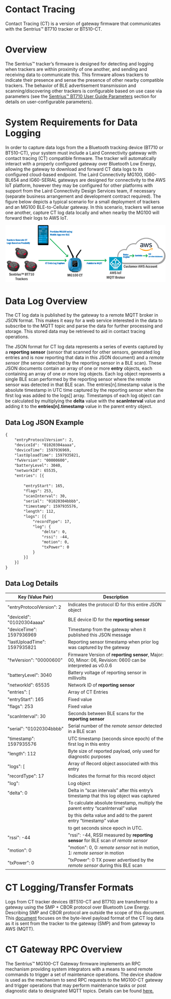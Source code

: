 # Contact Tracing

Contact Tracing (CT) is a version of gateway firmware that communicates with the Sentrius™ BT710 tracker or BT510-CT.

# Overview

The Sentrius™ tracker’s firmware is designed for detecting and logging when trackers are within proximity of one another, and sending and receiving data to communicate this. This firmware allows trackers to indicate their presence and sense the presence of other nearby compatible trackers. The behavior of BLE advertisement transmission and scanning/discovering other trackers is configurable based on use case via parameters (see the [Sentrius™ BT710 User Guide Parameters](https://www.lairdconnect.com/documentation/user-guide-sentrius-bt710) section for details on user-configurable parameters).

# System Requirements for Data Logging

In order to capture data logs from the a Bluetooth tracking device (BT710 or BT510-CT), your system must include a Laird Connectivity gateway with contact tracing (CT) compatible firmware. The tracker will automatically interact with a properly configured gateway over Bluetooth Low Energy, allowing the gateway to download and forward CT data logs to its configured cloud-based endpoint. The Laird Connectivity MG100, IG60-BL654 and IG60-SERIAL gateways are designed for connectivity to the AWS IoT platform, however they may be configured for other platforms with support from the Laird Connectivity Design Services team, if necessary (separate business arrangement and development contract required).
The figure below depicts a typical scenario for a small deployment of trackers and an MG100 BLE-to-Cellular gateway. In this scenario, trackers will sense one another, capture CT log data locally and when nearby the MG100 will forward their logs to AWS IoT.

![Contact Tracing Overview](images/contact_tracing.png)

# Data Log Overview

The CT log data is published by the gateway to a remote MQTT broker in JSON format. This makes it easy for a web service interested in the data to subscribe to the MQTT topic and parse the data for further processing and storage. This stored data may be retrieved to aid in contact tracing operations.

The JSON format for CT log data represents a series of events captured by a **reporting sensor** (sensor that scanned for other sensors, generated log entries and is now reporting that data in this JSON document) and a _remote sensor_ (the sensor detected by the reporting sensor in a BLE scan). These JSON documents contain an array of one or more **entry** objects, each containing an array of one or more log objects. Each log object represents a single BLE scan performed by the reporting sensor where the remote sensor was detected in that BLE scan. The entries[n].timestamp value is the absolute timestamp in UTC time captured by the reporting sensor when the first log was added to the logs[] array. Timestamps of each log object can be calculated by multiplying the **delta** value with the **scanInterval** value and adding it to the **entries[n].timestamp** value in the parent entry object.

## Data Log JSON Example

```
{
	"entryProtocolVersion": 2,
	"deviceId": "01020304aaaa",
	"deviceTime": 1597936969,
	"lastUploadTime": 1597935821,
	"fwVersion": "00000600",
	"batteryLevel": 3040,
	"networkId": 65535,
	"entries": [{

		"entryStart": 165,
		"flags": 253,
		"scanInterval": 30,
		"serial": "01020304bbbb",
		"timestamp": 1597935576,
		"length": 112,
		"logs": [{
			"recordType": 17,
			"log": {
				"delta": 0,
				"rssi": -44,
				"motion": 0,
				"txPower": 0
			}
		}]
	}]
}
```

## Data Log Details

| Key (Value Pair)             | Description                                                                                                 |
| ---------------------------- | ----------------------------------------------------------------------------------------------------------- |
| "entryProtocolVersion": 2    | Indicates the protocol ID for this entire JSON object                                                       |
| "deviceId": "01020304aaaa"   | BLE device ID for the **reporting sensor**                                                                  |
| "deviceTime": 1597936969     | Timestamp from the gateway when it published this JSON message                                              |
| "lastUploadTime": 1597935821 | Reporting sensor timestamp when prior log was captured by the gateway                                       |
| "fwVersion": "00000600"      | Firmware Version of **reporting sensor**, Major: 00, Minor: 06, Revision: 0600 can be interpreted as v0.0.6 |
| "batteryLevel": 3040         | Battery voltage of reporting sensor in millivolts                                                           |
| "networkId": 65535           | Network ID of **reporting sensor**                                                                          |
| "entries": [                 | Array of CT Entries                                                                                         |
| "entryStart": 165            | Fixed value                                                                                                 |
| "flags": 253                 | Fixed value                                                                                                 |
| "scanInterval": 30           | Seconds between BLE scans for the **reporting sensor**                                                      |
| "serial": "01020304bbbb"     | Serial number of the _remote sensor_ detected in a BLE scan                                                 |
| "timestamp": 1597935576      | UTC timestamp (seconds since epoch) of the first log in this entry                                          |
| "length": 112                | Byte size of reported payload, only used for diagnostic purposes                                            |
| "logs": [                    | Array of Record object associated with this entry                                                           |
| "recordType": 17             | Indicates the format for this record object                                                                 |
| "log":                       | Log object                                                                                                  |
| "delta": 0                   | Delta in “scan intervals” after this entry’s timestamp that this log object was captured                    |
|                              | To calculate absolute timestamp, multiply the parent entry “scanInterval” value                             |
|                              | by this delta value and add to the parent entry “timestamp” value                                           |
|                              | to get seconds since epoch in UTC.                                                                          |
| "rssi": -44                  | "rssi": -44, RSSI measured by **reporting sensor** for BLE scan of _remote sensor_                          |
| "motion": 0                  | "motion": 0, 0: _remote sensor_ not in motion, 1: _remote sensor_ in motion                                 |
| "txPower": 0                 | "txPower": 0 TX power advertised by the _remote sensor_ during this BLE scan                                |

# CT Logging/Transfer Formats

Logs from CT tracker devices (BT510-CT and BT710) are transferred to a gateway using the SMP + CBOR protocol over Bluetooth Low Energy. Describing SMP and CBOR protocol are outside the scope of this document. This [document](ct_data_log_format.md) focuses on the byte-level payload format of the CT log data as it is sent from the tracker to the gateway (SMP) and from gateway to AWS (MQTT).

# CT Gateway RPC Overview

The Sentrius™ MG100-CT Gateway firmware implements an RPC mechanism providing system integrators with a means to send remote commands to trigger a set of maintenance operations. The device shadow is used as the mechanism to send RPC requests to the MG100-CT gateway and trigger operations that may perform maintenance tasks or post diagnostic data to designated MQTT topics. Details can be found [here.](ct_gateway_rpc.md)
